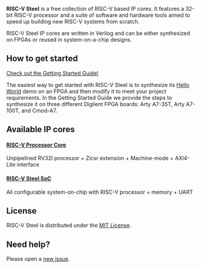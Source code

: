 **RISC-V Steel** is a free collection of RISC-V based IP cores. It features a 32-bit RISC-V processor and a suite of software and hardware tools aimed to speed up building new RISC-V systems from scratch.

RISC-V Steel IP cores are written in Verilog and can be either synthesized on FPGAs or reused in system-on-a-chip designs.

## How to get started

[Check out the Getting Started Guide!](https://riscv-steel.github.io/riscv-steel/getting-started/)

The easiest way to get started with RISC-V Steel is to synthesize its [Hello World](https://github.com/riscv-steel/riscv-steel/tree/main/hello-world) demo on an FPGA and then modify it to meet your project requirements. In the Getting Started Guide we provide the steps to synthesize it on three different Digilent FPGA boards: Arty A7-35T, Arty A7-100T, and Cmod-A7.

## Available IP cores

#### [RISC-V Processor Core](hardware/rvsteel-core.v)
Unpipelined RV32I processor + Zicsr extension + Machine-mode + AXI4-Lite interface

#### [RISC-V Steel SoC](hardware/rvsteel-soc.v)
All configurable system-on-chip with RISC-V processor + memory + UART

## License

RISC-V Steel is distributed under the [MIT License](LICENSE.md).

## Need help?

Please open a [new issue](https://github.com/riscv-steel/riscv-steel/issues).
